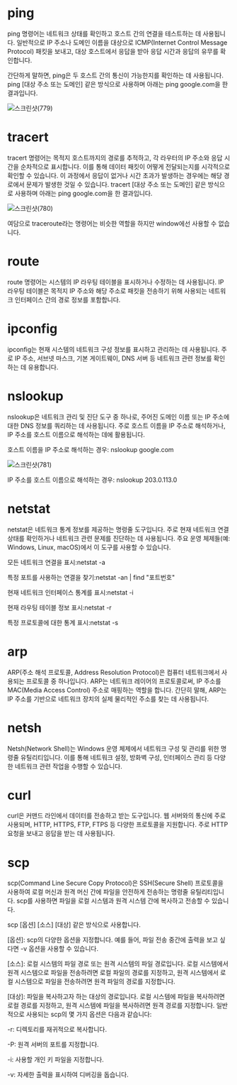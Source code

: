 <h1>ping</h1>

ping 명령어는 네트워크 상태를 확인하고 호스트 간의 연결을 테스트하는 데 사용됩니다. 
일반적으로 IP 주소나 도메인 이름을 대상으로 ICMP(Internet Control Message Protocol) 패킷을 보내고, 대상 호스트에서 응답을 받아 응답 시간과 응답의 유무를 확인합니다.

간단하게 말하면, ping은 두 호스트 간의 통신이 가능한지를 확인하는 데 사용됩니다.
ping [대상 주소 또는 도메인] 같은 방식으로 사용하며 아래는 ping google.com을 한 결과입니다.

![스크린샷(779)](https://github.com/ks2019575010/Network_Homework/assets/48661594/f69e78ec-f04e-4e92-a82d-f9c57754f07a)

<h1>tracert</h1>

tracert 명령어는 목적지 호스트까지의 경로를 추적하고, 각 라우터의 IP 주소와 응답 시간을 순차적으로 표시합니다. 
이를 통해 데이터 패킷이 어떻게 전달되는지를 시각적으로 확인할 수 있습니다. 
이 과정에서 응답이 없거나 시간 초과가 발생하는 경우에는 해당 경로에서 문제가 발생한 것일 수 있습니다. 
tracert [대상 주소 또는 도메인] 같은 방식으로 사용하며 아래는 ping google.com을 한 결과입니다.

![스크린샷(780)](https://github.com/ks2019575010/Network_Homework/assets/48661594/056599af-8027-46e5-ad17-f5f6200eabde)


여담으로 traceroute라는 명령어는 비슷한 역할을 하지만 window에선 사용할 수 없습니다.

<h1>route</h1>

route 명령어는 시스템의 IP 라우팅 테이블을 표시하거나 수정하는 데 사용됩니다. 
IP 라우팅 테이블은 목적지 IP 주소와 해당 주소로 패킷을 전송하기 위해 사용되는 네트워크 인터페이스 간의 경로 정보를 포함합니다.

<h1>ipconfig</h1>

ipconfig는 현재 시스템의 네트워크 구성 정보를 표시하고 관리하는 데 사용됩니다. 
주로 IP 주소, 서브넷 마스크, 기본 게이트웨이, DNS 서버 등 네트워크 관련 정보를 확인하는 데 유용합니다.

<h1>nslookup</h1>

nslookup은 네트워크 관리 및 진단 도구 중 하나로, 주어진 도메인 이름 또는 IP 주소에 대한 DNS 정보를 쿼리하는 데 사용됩니다. 
주로 호스트 이름을 IP 주소로 해석하거나, IP 주소를 호스트 이름으로 해석하는 데에 활용됩니다.

호스트 이름을 IP 주소로 해석하는 경우:
nslookup google.com

![스크린샷(781)](https://github.com/ks2019575010/Network_Homework/assets/48661594/337679dd-1b77-479c-aceb-d262b9b138b0)

IP 주소를 호스트 이름으로 해석하는 경우:
nslookup 203.0.113.0

<h1>netstat</h1>

netstat은 네트워크 통계 정보를 제공하는 명령줄 도구입니다. 
주로 현재 네트워크 연결 상태를 확인하거나 네트워크 관련 문제를 진단하는 데 사용됩니다. 
주요 운영 체제들(예: Windows, Linux, macOS)에서 이 도구를 사용할 수 있습니다.

모든 네트워크 연결을 표시:netstat -a

특정 포트를 사용하는 연결을 찾기:netstat -an | find "포트번호"

현재 네트워크 인터페이스 통계를 표시:netstat -i

현재 라우팅 테이블 정보 표시:netstat -r

특정 프로토콜에 대한 통계 표시:netstat -s

<h1>arp</h1>
ARP(주소 해석 프로토콜, Address Resolution Protocol)은 컴퓨터 네트워크에서 사용되는 프로토콜 중 하나입니다. 
ARP는 네트워크 레이어의 프로토콜로써, IP 주소를 MAC(Media Access Control) 주소로 매핑하는 역할을 합니다. 
간단히 말해, ARP는 IP 주소를 기반으로 네트워크 장치의 실제 물리적인 주소를 찾는 데 사용됩니다.

<h1>netsh</h1>
Netsh(Network Shell)는 Windows 운영 체제에서 네트워크 구성 및 관리를 위한 명령줄 유틸리티입니다. 이를 통해 네트워크 설정, 방화벽 구성, 인터페이스 관리 등 다양한 네트워크 관련 작업을 수행할 수 있습니다.

<h1>curl</h1>

curl은 커맨드 라인에서 데이터를 전송하고 받는 도구입니다. 웹 서버와의 통신에 주로 사용되며, HTTP, HTTPS, FTP, FTPS 등 다양한 프로토콜을 지원합니다. 주로 HTTP 요청을 보내고 응답을 받는 데 사용됩니다.

<h1>scp</h1>

scp(Command Line Secure Copy Protocol)은 SSH(Secure Shell) 프로토콜을 사용하여 로컬 머신과 원격 머신 간에 파일을 안전하게 전송하는 명령줄 유틸리티입니다. 
scp를 사용하면 파일을 로컬 시스템과 원격 시스템 간에 복사하고 전송할 수 있습니다.

scp [옵션] [소스] [대상] 같은 방식으로 사용합니다.

[옵션]: scp의 다양한 옵션을 지정합니다. 예를 들어, 파일 전송 중간에 출력을 보고 싶다면 -v 옵션을 사용할 수 있습니다.

[소스]: 로컬 시스템의 파일 경로 또는 원격 시스템의 파일 경로입니다. 로컬 시스템에서 원격 시스템으로 파일을 전송하려면 로컬 파일의 경로를 지정하고, 원격 시스템에서 로컬 시스템으로 파일을 전송하려면 원격 파일의 경로를 지정합니다.

[대상]: 파일을 복사하고자 하는 대상의 경로입니다. 로컬 시스템에 파일을 복사하려면 로컬 경로를 지정하고, 원격 시스템에 파일을 복사하려면 원격 경로를 지정합니다.
일반적으로 사용되는 scp의 몇 가지 옵션은 다음과 같습니다:

-r: 디렉토리를 재귀적으로 복사합니다.

-P: 원격 서버의 포트를 지정합니다.

-i: 사용할 개인 키 파일을 지정합니다.

-v: 자세한 출력을 표시하여 디버깅을 돕습니다.
